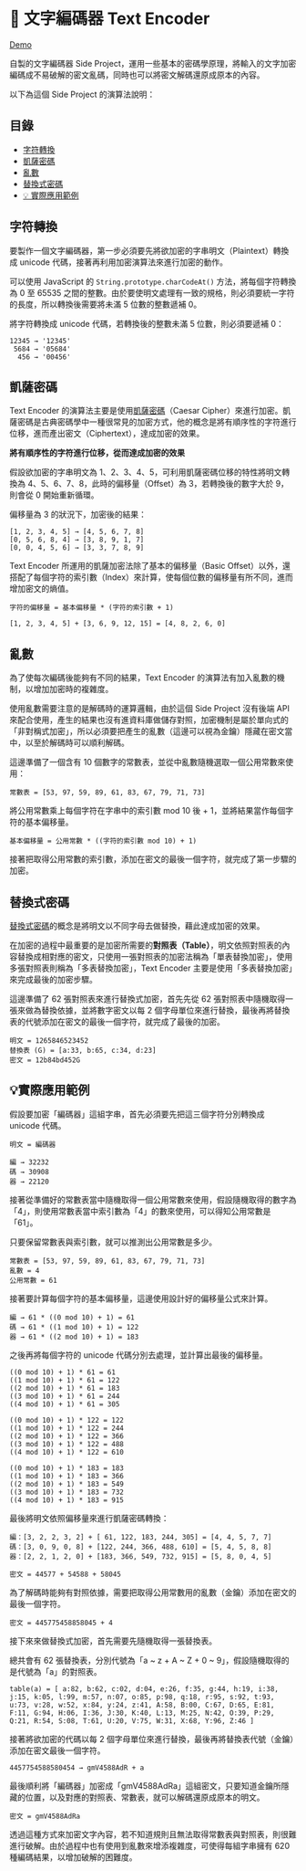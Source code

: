 # 📌 文字編碼器 Text Encoder

[Demo](https://waveciou.github.io/text-encoder/)

自製的文字編碼器 Side Project，運用一些基本的密碼學原理，將輸入的文字加密編碼成不易破解的密文亂碼，同時也可以將密文解碼還原成原本的內容。

以下為這個 Side Project 的演算法說明：

## 目錄

- [字符轉換](#字符轉換)
- [凱薩密碼](#凱薩密碼)
- [亂數](#亂數)
- [替換式密碼](#替換式密碼)
- [💡 實際應用範例](#💡實際應用範例)

## 字符轉換

要製作一個文字編碼器，第一步必須要先將欲加密的字串明文（Plaintext）轉換成 unicode 代碼，接著再利用加密演算法來進行加密的動作。

可以使用 JavaScript 的 `String.prototype.charCodeAt()` 方法，將每個字符轉換為 0 至 65535 之間的整數。由於要使明文處理有一致的規格，則必須要統一字符的長度，所以轉換後需要將未滿 5 位數的整數遞補 0。

將字符轉換成 unicode 代碼，若轉換後的整數未滿 5 位數，則必須要遞補 0：

```
12345 → '12345'
 5684 → '05684'
  456 → '00456'
```

## 凱薩密碼

Text Encoder 的演算法主要是使用[凱薩密碼](https://zh.wikipedia.org/wiki/%E5%87%B1%E6%92%92%E5%AF%86%E7%A2%BC)（Caesar Cipher）來進行加密。凱薩密碼是古典密碼學中一種很常見的加密方式，他的概念是將有順序性的字符進行位移，進而產出密文（Ciphertext），達成加密的效果。

**將有順序性的字符進行位移，從而達成加密的效果**

假設欲加密的字串明文為 1、2、3、4、5，可利用凱薩密碼位移的特性將明文轉換為 4、5、6、7、8，此時的偏移量（Offset）為 3，若轉換後的數字大於 9，則會從 0 開始重新循環。

偏移量為 3 的狀況下，加密後的結果：

```
[1, 2, 3, 4, 5] → [4, 5, 6, 7, 8]
[0, 5, 6, 8, 4] → [3, 8, 9, 1, 7]
[0, 0, 4, 5, 6] → [3, 3, 7, 8, 9]
```

Text Encoder 所運用的凱薩加密法除了基本的偏移量（Basic Offset）以外，還搭配了每個字符的索引數（Index）來計算，使每個位數的偏移量有所不同，進而增加密文的熵值。

```
字符的偏移量 = 基本偏移量 * (字符的索引數 + 1)
```

```
[1, 2, 3, 4, 5] + [3, 6, 9, 12, 15] = [4, 8, 2, 6, 0]
```

## 亂數

為了使每次編碼後能夠有不同的結果，Text Encoder 的演算法有加入亂數的機制，以增加加密時的複雜度。

使用亂數需要注意的是解碼時的運算邏輯，由於這個 Side Project 沒有後端 API 來配合使用，產生的結果也沒有進資料庫做儲存對照，加密機制是屬於單向式的「非對稱式加密」，所以必須要把產生的亂數（這邊可以視為金鑰）隱藏在密文當中，以至於解碼時可以順利解碼。

這邊準備了一個含有 10 個數字的常數表，並從中亂數隨機選取一個公用常數來使用：

```
常數表 = [53, 97, 59, 89, 61, 83, 67, 79, 71, 73]
```

將公用常數乘上每個字符在字串中的索引數 mod 10 後 + 1，並將結果當作每個字符的基本偏移量。

```
基本偏移量 = 公用常數 * ((字符的索引數 mod 10) + 1)
```

接著把取得公用常數的索引數，添加在密文的最後一個字符，就完成了第一步驟的加密。

## 替換式密碼

[替換式密碼](https://zh.wikipedia.org/wiki/%E6%9B%BF%E6%8D%A2%E5%BC%8F%E5%AF%86%E7%A0%81)的概念是將明文以不同字母去做替換，藉此達成加密的效果。

在加密的過程中最重要的是加密所需要的**對照表（Table）**，明文依照對照表的內容替換成相對應的密文，只使用一張對照表的加密法稱為「單表替換加密」，使用多張對照表則稱為「多表替換加密」，Text Encoder 主要是使用「多表替換加密」來完成最後的加密步驟。

這邊準備了 62 張對照表來進行替換式加密，首先先從 62 張對照表中隨機取得一張來做為替換依據，並將數字密文以每 2 個字母單位來進行替換，最後再將替換表的代號添加在密文的最後一個字符，就完成了最後的加密。

```
明文 = 1265846523452
替換表 (G) = [a:33, b:65, c:34, d:23]
密文 = 12b84bd452G
```

## 💡實際應用範例

假設要加密「編碼器」這組字串，首先必須要先把這三個字符分別轉換成 unicode 代碼。

```
明文 = 編碼器

編 → 32232
碼 → 30908
器 → 22120
```

接著從準備好的常數表當中隨機取得一個公用常數來使用，假設隨機取得的數字為「4」，則使用常數表當中索引數為「4」的數來使用，可以得知公用常數是「61」。

只要保留常數表與索引數，就可以推測出公用常數是多少。

```
常數表 = [53, 97, 59, 89, 61, 83, 67, 79, 71, 73]
亂數 = 4
公用常數 = 61
```

接著要計算每個字符的基本偏移量，這邊使用設計好的偏移量公式來計算。

```
編 → 61 * ((0 mod 10) + 1) = 61
碼 → 61 * ((1 mod 10) + 1) = 122
器 → 61 * ((2 mod 10) + 1) = 183
```

之後再將每個字符的 unicode 代碼分別去處理，並計算出最後的偏移量。

```
((0 mod 10) + 1) * 61 = 61
((1 mod 10) + 1) * 61 = 122
((2 mod 10) + 1) * 61 = 183
((3 mod 10) + 1) * 61 = 244
((4 mod 10) + 1) * 61 = 305

((0 mod 10) + 1) * 122 = 122
((1 mod 10) + 1) * 122 = 244
((2 mod 10) + 1) * 122 = 366
((3 mod 10) + 1) * 122 = 488
((4 mod 10) + 1) * 122 = 610

((0 mod 10) + 1) * 183 = 183
((1 mod 10) + 1) * 183 = 366
((2 mod 10) + 1) * 183 = 549
((3 mod 10) + 1) * 183 = 732
((4 mod 10) + 1) * 183 = 915
```

最後將明文依照偏移量來進行凱薩密碼轉換：

```
編：[3, 2, 2, 3, 2] + [ 61, 122, 183, 244, 305] = [4, 4, 5, 7, 7]
碼：[3, 0, 9, 0, 8] + [122, 244, 366, 488, 610] = [5, 4, 5, 8, 8]
器：[2, 2, 1, 2, 0] + [183, 366, 549, 732, 915] = [5, 8, 0, 4, 5]

密文 = 44577 + 54588 + 58045
```

為了解碼時能夠有對照依據，需要把取得公用常數用的亂數（金鑰）添加在密文的最後一個字符。

```
密文 = 445775458858045 + 4
```

接下來來做替換式加密，首先需要先隨機取得一張替換表。

總共會有 62 張替換表，分別代號為「a ~ z + A ~ Z + 0 ~ 9」，假設隨機取得的是代號為「a」的對照表。

```
table(a) = [ a:82, b:62, c:02, d:04, e:26, f:35, g:44, h:19, i:38, j:15, k:05, l:99, m:57, n:07, o:85, p:98, q:18, r:95, s:92, t:93, u:73, v:28, w:52, x:84, y:24, z:41, A:58, B:00, C:67, D:65, E:81, F:11, G:94, H:06, I:36, J:30, K:40, L:13, M:25, N:42, O:39, P:29, Q:21, R:54, S:08, T:61, U:20, V:75, W:31, X:68, Y:96, Z:46 ]
```

接著將欲加密的代碼以每 2 個字母單位來進行替換，最後再將替換表代號（金鑰）添加在密文最後一個字符。

```
4457754588580454 → gmV4588AdR + a
```

最後順利將「編碼器」加密成「gmV4588AdRa」這組密文，只要知道金鑰所隱藏的位置，以及對應的對照表、常數表，就可以解碼還原成原本的明文。

```
密文 = gmV4588AdRa
```

透過這種方式來加密文字內容，若不知道規則且無法取得常數表與對照表，則很難進行破解。由於過程中也有使用到亂數來增添複雜度，可使得每組字串擁有 620 種編碼結果，以增加破解的困難度。

